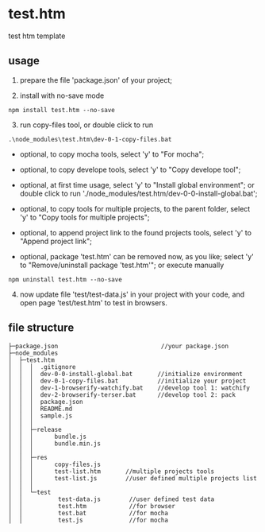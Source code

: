 ﻿# test.htm
test htm template

## usage

1. prepare the file 'package.json' of your project;

2. install with no-save mode
```
npm install test.htm --no-save
```

3. run copy-files tool, or double click to run
```
.\node_modules\test.htm\dev-0-1-copy-files.bat
```

* optional, to copy mocha tools, select 'y' to "For mocha";

* optional, to copy develope tools, select 'y' to "Copy develope tool";

* optional, at first time usage, select 'y' to "Install global environment";
	or double click to run './node_modules/test.htm/dev-0-0-install-global.bat';

* optional, to copy tools for multiple projects, to the parent folder, select 'y' to "Copy tools for multiple projects";

* optional, to append project link to the found projects tools, select 'y' to "Append project link";

* optional, package 'test.htm' can be removed now, as you like; 
	select 'y' to "Remove/uninstall package 'test.htm'"; 
	or execute manually
```
npm uninstall test.htm --no-save
```

4. now update file 'test/test-data.js' in your project with your code,
	and open page 'test/test.htm' to test in browsers.


## file structure

```
├─package.json                             //your package.json
├─node_modules
│  ├─test.htm
│  │  │  .gitignore
│  │  │  dev-0-0-install-global.bat       //initialize environment
│  │  │  dev-0-1-copy-files.bat           //initialize your project
│  │  │  dev-1-browserify-watchify.bat    //develop tool 1: watchify
│  │  │  dev-2-browserify-terser.bat      //develop tool 2: pack
│  │  │  package.json
│  │  │  README.md
│  │  │  sample.js
│  │  │
│  │  ├─release
│  │  │      bundle.js
│  │  │      bundle.min.js
│  │  │
│  │  ├─res
│  │  │      copy-files.js
│  │  │      test-list.htm       //multiple projects tools
│  │  │      test-list.js        //user defined multiple projects list
│  │  │
│  │  └─test
│  │          test-data.js        //user defined test data
│  │          test.htm            //for browser
│  │          test.bat            //for mocha
│  │          test.js             //for mocha
```

